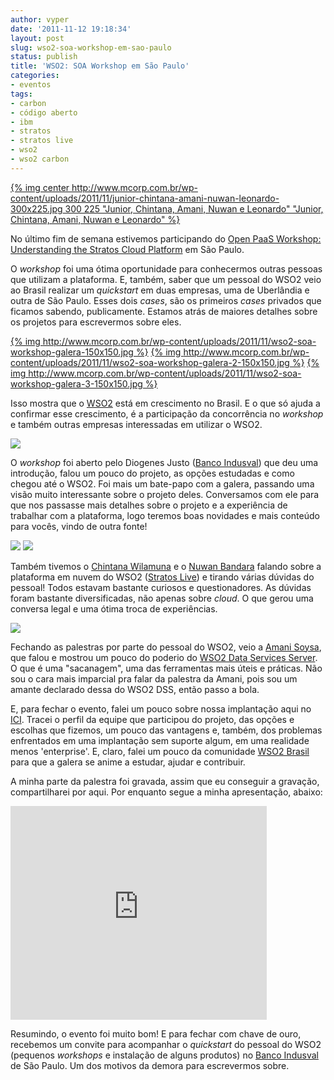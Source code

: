 ```yaml
---
author: vyper
date: '2011-11-12 19:18:34'
layout: post
slug: wso2-soa-workshop-em-sao-paulo
status: publish
title: 'WSO2: SOA Workshop em São Paulo'
categories:
- eventos
tags:
- carbon
- código aberto
- ibm
- stratos
- stratos live
- wso2
- wso2 carbon
---
```


[{% img center http://www.mcorp.com.br/wp-content/uploads/2011/11/junior-chintana-amani-nuwan-leonardo-300x225.jpg 300 225 "Junior, Chintana, Amani, Nuwan e Leonardo" "Junior, Chintana, Amani, Nuwan e Leonardo" %}](http://www.mcorp.com.br/wp-content/uploads/2011/11/junior-chintana-amani-nuwan-leonardo.jpg)

No último fim de semana estivemos participando do [Open PaaS Workshop: Understanding the Stratos Cloud Platform](http://wso2.com/events/workshops/2011-november-sao-paulo-open-paas-workshop/) em São Paulo.

O _workshop_ foi uma ótima oportunidade para conhecermos outras pessoas que utilizam a plataforma. E, também, saber que um pessoal do WSO2 veio ao Brasil realizar um _quickstart_ em duas empresas, uma de Uberlândia e outra de São Paulo. Esses dois _cases_, são os primeiros _cases_ privados que ficamos sabendo, publicamente. Estamos atrás de maiores detalhes sobre os projetos para escrevermos sobre eles.

[{% img http://www.mcorp.com.br/wp-content/uploads/2011/11/wso2-soa-workshop-galera-150x150.jpg %}](http://www.mcorp.com.br/wp-content/uploads/2011/11/wso2-soa-workshop-galera.jpg)
[{% img http://www.mcorp.com.br/wp-content/uploads/2011/11/wso2-soa-workshop-galera-2-150x150.jpg %}](http://www.mcorp.com.br/wp-content/uploads/2011/11/wso2-soa-workshop-galera-2.jpg)
[{% img http://www.mcorp.com.br/wp-content/uploads/2011/11/wso2-soa-workshop-galera-3-150x150.jpg %}](http://www.mcorp.com.br/wp-content/uploads/2011/11/wso2-soa-workshop-galera-3.jpg)

Isso mostra que o [WSO2](http://wso2.org) está em crescimento no Brasil. E o que só ajuda a confirmar esse crescimento, é a participação da concorrência no _workshop_ e também outras empresas interessadas em utilizar o WSO2.

[![](http://www.mcorp.com.br/wp-content/uploads/2011/11/wso2-soa-workshop-diogenes-300x225.jpg)](http://www.mcorp.com.br/wp-content/uploads/2011/11/wso2-soa-workshop-diogenes.jpg)

O _workshop_ foi aberto pelo Diogenes Justo ([Banco Indusval](http://www.indusval.com.br)) que deu uma introdução, falou um pouco do projeto, as opções estudadas e como chegou até o WSO2. Foi mais um bate-papo com a galera, passando uma visão muito interessante sobre o projeto deles. Conversamos com ele para que nos passasse mais detalhes sobre o projeto e a experiência de trabalhar com a plataforma, logo teremos boas novidades e mais conteúdo para vocês, vindo de outra fonte!

[![](http://www.mcorp.com.br/wp-content/uploads/2011/11/wso2-soa-workshop-chintana-150x150.jpg)](http://www.mcorp.com.br/wp-content/uploads/2011/11/wso2-soa-workshop-chintana.jpg) [![](http://www.mcorp.com.br/wp-content/uploads/2011/11/wso2-soa-workshop-nuwan-150x150.jpg)](http://www.mcorp.com.br/wp-content/uploads/2011/11/wso2-soa-workshop-nuwan.jpg)

Também tivemos o [Chintana Wilamuna](http://wso2.com/about/team/chintana-wilamuna) e o [Nuwan Bandara](http://wso2.com/about/team/nuwan-bandara) falando sobre a plataforma em nuvem do WSO2 ([Stratos Live](http://stratoslive.wso2.com)) e tirando várias dúvidas do pessoal! Todos estavam bastante curiosos e questionadores. As dúvidas foram bastante diversificadas, não apenas sobre _cloud_. O que gerou uma conversa legal e uma ótima troca de experiências.

[![](http://www.mcorp.com.br/wp-content/uploads/2011/11/wso2-soa-workshop-amani-300x225.jpg)](http://www.mcorp.com.br/wp-content/uploads/2011/11/wso2-soa-workshop-amani.jpg)

Fechando as palestras por parte do pessoal do WSO2, veio a [Amani Soysa](http://wso2.com/about/team/amani-soysa/), que falou e mostrou um pouco do poderio do [WSO2 Data Services Server](http://wso2.org/library/dss). O que é uma "sacanagem", uma das ferramentas mais úteis e práticas. Não sou o cara mais imparcial pra falar da palestra da Amani, pois sou um amante declarado dessa do WSO2 DSS, então passo a bola.

E, para fechar o evento, falei um pouco sobre nossa implantação aqui no [ICI](http://www.ici.curitiba.org.br). Tracei o perfil da equipe que participou do projeto, das opções e escolhas que fizemos, um pouco das vantagens e, também, dos problemas enfrentados em uma implantação sem suporte algum, em uma realidade menos 'enterprise'. E, claro, falei um pouco da comunidade [WSO2 Brasil](http://www.wso2brasil.com.br) para que a galera se anime a estudar, ajudar e contribuir.

A minha parte da palestra foi gravada, assim que eu conseguir a gravação, compartilharei por aqui. Por enquanto segue a minha apresentação, abaixo:

<iframe src="https://docs.google.com/present/embed?id=dd38hq7r_18dpb73rcp" frameborder="0" width="410" height="342"></iframe>

Resumindo, o evento foi muito bom! E para fechar com chave de ouro, recebemos um convite para acompanhar o _quickstart_ do pessoal do WSO2 (pequenos _workshops_ e instalação de alguns produtos) no [Banco Indusval](http://www.indusval.com.br) de São Paulo. Um dos motivos da demora para escrevermos sobre.
